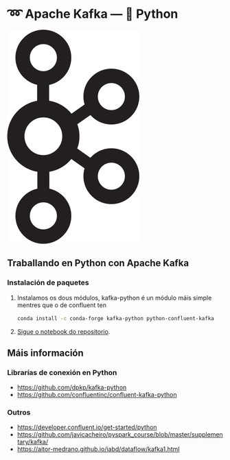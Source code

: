 # ➿ Apache Kafka &mdash; 🐍 Python

![Logo Apache Kafka](images/kafka/Apache_Kafka_logo.svg#derecha "Logo Apache Kafka")

## Traballando en Python con Apache Kafka

### Instalación de paquetes

1. Instalamos os dous módulos, kafka-python é un módulo máis simple mentres que o de confluent ten 

    ``` bash
    conda install -c conda-forge kafka-python python-confluent-kafka
    ```

2. [Sigue o notebook do repositorio](https://github.com/jfsanchez/bigdata/blob/main/notebooks/bbdd/apache-kafka.ipynb).

## Máis información

### Librarías de conexión en Python
- <https://github.com/dpkp/kafka-python>
- <https://github.com/confluentinc/confluent-kafka-python>

### Outros
- <https://developer.confluent.io/get-started/python>
- <https://github.com/javicacheiro/pyspark_course/blob/master/supplementary/kafka/>
- <https://aitor-medrano.github.io/iabd/dataflow/kafka1.html>

